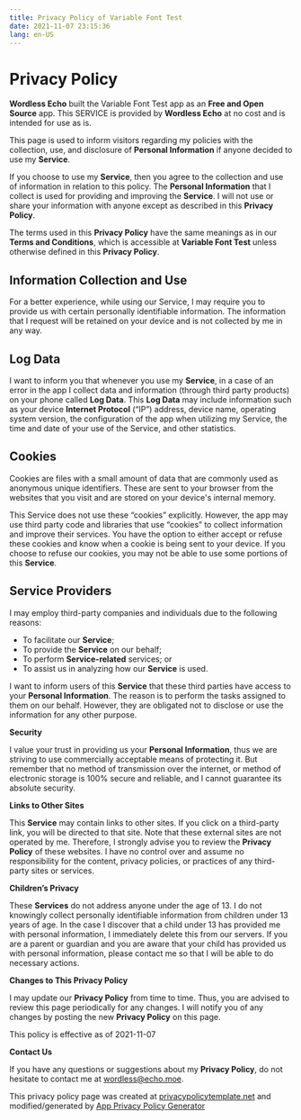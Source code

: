 ```yaml
---
title: Privacy Policy of Variable Font Test
date: 2021-11-07 23:15:36
lang: en-US
---
```


# Privacy Policy

**Wordless Echo** built the Variable Font Test app as an **Free and Open Source** app. This SERVICE is provided by **Wordless Echo** at no cost and is intended for use as is.

This page is used to inform visitors regarding my policies with the collection, use, and disclosure of **Personal Information** if anyone decided to use my **Service**.

If you choose to use my **Service**, then you agree to the collection and use of information in relation to this policy. The **Personal Information** that I collect is used for providing and improving the **Service**. I will not use or share your information with anyone except as described in this **Privacy Policy**.

The terms used in this **Privacy Policy** have the same meanings as in our **Terms and Conditions**, which is accessible at **Variable Font Test** unless otherwise defined in this **Privacy Policy**.

## Information Collection and Use

For a better experience, while using our Service, I may require you to provide us with certain personally identifiable information. The information that I request will be retained on your device and is not collected by me in any way.

## Log Data

I want to inform you that whenever you use my **Service**, in a case of an error in the app I collect data and information (through third party products) on your phone called **Log Data**. This **Log Data** may include information such as your device **Internet Protocol** (“IP”) address, device name, operating system version, the configuration of the app when utilizing my Service, the time and date of your use of the Service, and other statistics.

## Cookies

Cookies are files with a small amount of data that are commonly used as anonymous unique identifiers. These are sent to your browser from the websites that you visit and are stored on your device's internal memory.

This Service does not use these “cookies” explicitly. However, the app may use third party code and libraries that use “cookies” to collect information and improve their services. You have the option to either accept or refuse these cookies and know when a cookie is being sent to your device. If you choose to refuse our cookies, you may not be able to use some portions of this **Service**.

## Service Providers

I may employ third-party companies and individuals due to the following reasons:

* To facilitate our **Service**;
* To provide the **Service** on our behalf;
* To perform **Service-related** services; or
* To assist us in analyzing how our **Service** is used.

I want to inform users of this **Service** that these third parties have access to your **Personal Information**. The reason is to perform the tasks assigned to them on our behalf. However, they are obligated not to disclose or use the information for any other purpose.

**Security**

I value your trust in providing us your **Personal Information**, thus we are striving to use commercially acceptable means of protecting it. But remember that no method of transmission over the internet, or method of electronic storage is 100% secure and reliable, and I cannot guarantee its absolute security.

**Links to Other Sites**

This **Service** may contain links to other sites. If you click on a third-party link, you will be directed to that site. Note that these external sites are not operated by me. Therefore, I strongly advise you to review the **Privacy Policy** of these websites. I have no control over and assume no responsibility for the content, privacy policies, or practices of any third-party sites or services.

**Children’s Privacy**

These **Services** do not address anyone under the age of 13. I do not knowingly collect personally identifiable information from children under 13 years of age. In the case I discover that a child under 13 has provided me with personal information, I immediately delete this from our servers. If you are a parent or guardian and you are aware that your child has provided us with personal information, please contact me so that I will be able to do necessary actions.

**Changes to This Privacy Policy**

I may update our **Privacy Policy** from time to time. Thus, you are advised to review this page periodically for any changes. I will notify you of any changes by posting the new **Privacy Policy** on this page.

This policy is effective as of 2021-11-07

**Contact Us**

If you have any questions or suggestions about my **Privacy Policy**, do not hesitate to contact me at [wordless@echo.moe](mailto:wordless@echo.moe).

This privacy policy page was created at [privacypolicytemplate.net](https://privacypolicytemplate.net) and modified/generated by [App Privacy Policy Generator](https://app-privacy-policy-generator.nisrulz.com/)
